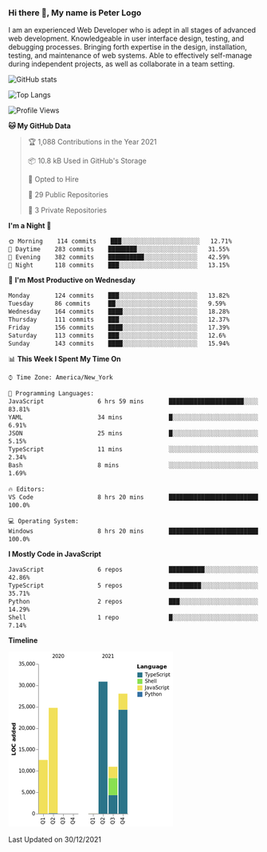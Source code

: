 ### Hi there 👋, My name is Peter Logo

I am an experienced Web Developer who is adept in all stages of advanced web development. Knowledgeable in user interface design, 
testing, and debugging processes. Bringing forth expertise in the design, installation, testing, and maintenance of web systems. 
Able to effectively self-manage during independent projects, as well as collaborate in a team setting.

![GitHub stats](https://github-readme-stats.vercel.app/api?username=peterlogo&show_icons=true&count_private=true&theme=dark)

![Top Langs](https://github-readme-stats.vercel.app/api/top-langs/?username=peterlogo&theme=dark&layout=compact&langs_count=8)

<!--START_SECTION:waka-->
![Profile Views](http://img.shields.io/badge/Profile%20Views-3-blue)

**🐱 My GitHub Data** 

> 🏆 1,088 Contributions in the Year 2021
 > 
> 📦 10.8 kB Used in GitHub's Storage 
 > 
> 💼 Opted to Hire
 > 
> 📜 29 Public Repositories 
 > 
> 🔑 3 Private Repositories  
 > 
**I'm a Night 🦉** 

```text
🌞 Morning    114 commits    ███░░░░░░░░░░░░░░░░░░░░░░   12.71% 
🌆 Daytime    283 commits    ████████░░░░░░░░░░░░░░░░░   31.55% 
🌃 Evening    382 commits    ██████████░░░░░░░░░░░░░░░   42.59% 
🌙 Night      118 commits    ███░░░░░░░░░░░░░░░░░░░░░░   13.15%

```
📅 **I'm Most Productive on Wednesday** 

```text
Monday       124 commits    ███░░░░░░░░░░░░░░░░░░░░░░   13.82% 
Tuesday      86 commits     ██░░░░░░░░░░░░░░░░░░░░░░░   9.59% 
Wednesday    164 commits    ████░░░░░░░░░░░░░░░░░░░░░   18.28% 
Thursday     111 commits    ███░░░░░░░░░░░░░░░░░░░░░░   12.37% 
Friday       156 commits    ████░░░░░░░░░░░░░░░░░░░░░   17.39% 
Saturday     113 commits    ███░░░░░░░░░░░░░░░░░░░░░░   12.6% 
Sunday       143 commits    ████░░░░░░░░░░░░░░░░░░░░░   15.94%

```


📊 **This Week I Spent My Time On** 

```text
⌚︎ Time Zone: America/New_York

💬 Programming Languages: 
JavaScript               6 hrs 59 mins       █████████████████████░░░░   83.81% 
YAML                     34 mins             █░░░░░░░░░░░░░░░░░░░░░░░░   6.91% 
JSON                     25 mins             █░░░░░░░░░░░░░░░░░░░░░░░░   5.15% 
TypeScript               11 mins             ░░░░░░░░░░░░░░░░░░░░░░░░░   2.34% 
Bash                     8 mins              ░░░░░░░░░░░░░░░░░░░░░░░░░   1.69%

🔥 Editors: 
VS Code                  8 hrs 20 mins       █████████████████████████   100.0%

💻 Operating System: 
Windows                  8 hrs 20 mins       █████████████████████████   100.0%

```

**I Mostly Code in JavaScript** 

```text
JavaScript               6 repos             ██████████░░░░░░░░░░░░░░░   42.86% 
TypeScript               5 repos             █████████░░░░░░░░░░░░░░░░   35.71% 
Python                   2 repos             ███░░░░░░░░░░░░░░░░░░░░░░   14.29% 
Shell                    1 repo              █░░░░░░░░░░░░░░░░░░░░░░░░   7.14%

```


**Timeline**

![Chart not found](https://raw.githubusercontent.com/peterlogo/peterlogo/main/charts/bar_graph.png) 


 Last Updated on 30/12/2021
<!--END_SECTION:waka-->


